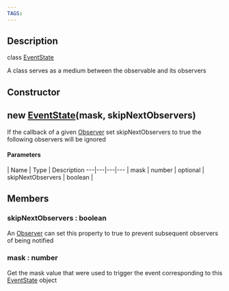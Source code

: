 ```yaml
---
TAGS:
---
```

## Description

class [EventState](/classes/2.4/EventState)

A class serves as a medium between the observable and its observers

## Constructor

## new [EventState](/classes/2.4/EventState)(mask, skipNextObservers)

If the callback of a given [Observer](/classes/2.4/Observer) set skipNextObservers to true the following observers will be ignored

#### Parameters
 | Name | Type | Description
---|---|---|---
 | mask | number | 
optional | skipNextObservers | boolean | 
## Members

### skipNextObservers : boolean

An [Observer](/classes/2.4/Observer) can set this property to true to prevent subsequent observers of being notified

### mask : number

Get the mask value that were used to trigger the event corresponding to this [EventState](/classes/2.4/EventState) object

